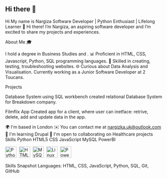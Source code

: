 ## Hi there 👋

<!--
**NargizkaK/NargizkaK** is a ✨ _special_ ✨ repository because its `README.md` (this file) appears on your GitHub profile.


- 🔭 I’m currently working on ...
- 🌱 I’m currently learning ...
- 👯 I’m looking to collaborate on ...
- 🤔 I’m looking for help with ...
- 💬 Ask me about ...
- 📫 How to reach me: ...
- 😄 Pronouns: ...
- ⚡ Fun fact: ...
-->
Hi My name is Nargiza
Software Developer | Python Enthusiast | Lifelong Learner
👋 Hi there! I’m Nargiza, an aspiring software developer and I’m excited to share my projects and experiences.

About Me 🎓

I hold a degree in Business Studies and . 📊 Proficient in HTML, CSS, Javascript, Python, SQL programming languages. 🧩 Skilled in creating, testing, troubleshooting websites. 🌐 Curious about Data Analysis and Visualisation. Currently working as a Junior Software Developer at 2 Toucans.

Projects

Database System using SQL workbench created relational Database System for Breakdown company.

Filmflix App Created app for a client, where user can inetface: retrive, delete, add and update data in the app.

🌍  I'm based in London
✉️  You can contact me at nargizka.uk@outlook.com
🧠  I'm learning Drupal
🤝  I'm open to collaborating on Healthcare projects
Skills
Python  HTML5  CSS  JavaScript  MySQL  PowerBI 

 
<p align="left"> 

<a href="https://www.python.org/" target="_blank" rel="noreferrer"><img src="https://raw.githubusercontent.com/danielcranney/readme-generator/main/public/icons/skills/python-colored.svg" width="36" height="36" alt="Python" /></a>&nbsp;&nbsp;<a href="https://developer.mozilla.org/en-US/docs/Glossary/HTML5" target="_blank" rel="noreferrer"><img src="https://raw.githubusercontent.com/danielcranney/readme-generator/main/public/icons/skills/html5-colored.svg" width="36" height="36" alt="HTML5" /></a>&nbsp;&nbsp;<a href="https://www.mysql.com/" target="_blank" rel="noreferrer"><img src="https://raw.githubusercontent.com/danielcranney/readme-generator/main/public/icons/skills/mysql-colored.svg" width="36" height="36" alt="MySQL" /></a>&nbsp;&nbsp;<a href="https://www.linux.org" target="_blank" rel="noreferrer"><img src="https://raw.githubusercontent.com/danielcranney/readme-generator/main/public/icons/skills/linux-colored.svg" width="36" height="36" alt="Linux" /></a>&nbsp;&nbsp;<a href="https://app.powerbi.com/" target="_blank" rel="noreferrer"><img src="https://cdn.worldvectorlogo.com/logos/power-bi.svg" width="36" height="36" alt="PowerBI" /></a>&nbsp;&nbsp; 



Skills Snapshot Languages: HTML, CSS, JavaScript, Python, SQL, Git, GitHub
